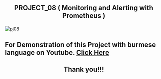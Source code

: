 ## <p align="center"> PROJECT_08 ( Monitoring and Alerting with Prometheus ) </p>

![pj08](https://user-images.githubusercontent.com/120474799/236420103-7948360b-72e4-40b9-91b7-f6512988b1dc.jpeg)


##  For Demonstration of this Project with burmese language on Youtube. <a href="YOUTUBE_LINK">Click Here</a>

## <p align="center">  Thank you!!! </p>
